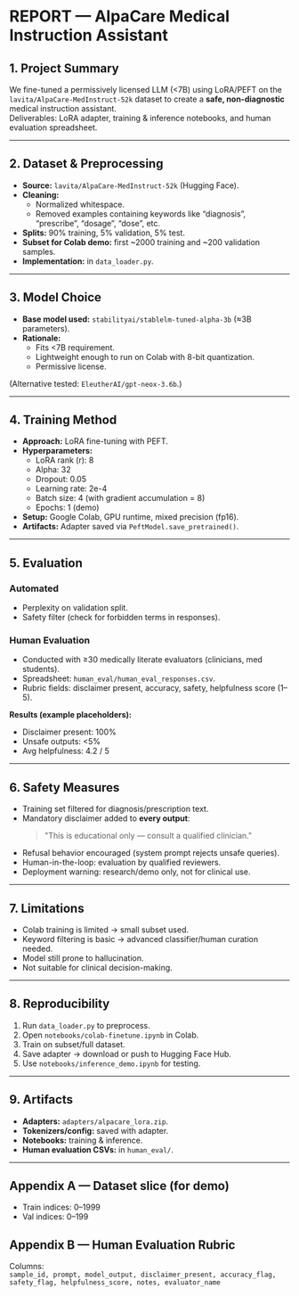 # REPORT — AlpaCare Medical Instruction Assistant
## 1. Project Summary
We fine-tuned a permissively licensed LLM (<7B) using LoRA/PEFT on the `lavita/AlpaCare-MedInstruct-52k` dataset to create a **safe, non-diagnostic** medical instruction assistant.  
Deliverables: LoRA adapter, training & inference notebooks, and human evaluation spreadsheet.

---

## 2. Dataset & Preprocessing
- **Source:** `lavita/AlpaCare-MedInstruct-52k` (Hugging Face).  
- **Cleaning:** 
  - Normalized whitespace.  
  - Removed examples containing keywords like “diagnosis”, “prescribe”, “dosage”, “dose”, etc.  
- **Splits:** 90% training, 5% validation, 5% test.  
- **Subset for Colab demo:** first ~2000 training and ~200 validation samples.  
- **Implementation:** in `data_loader.py`.

---

## 3. Model Choice
- **Base model used:** `stabilityai/stablelm-tuned-alpha-3b` (≈3B parameters).  
- **Rationale:**  
  - Fits <7B requirement.  
  - Lightweight enough to run on Colab with 8-bit quantization.  
  - Permissive license.  

(Alternative tested: `EleutherAI/gpt-neox-3.6b`.)

---

## 4. Training Method
- **Approach:** LoRA fine-tuning with PEFT.  
- **Hyperparameters:**  
  - LoRA rank (r): 8  
  - Alpha: 32  
  - Dropout: 0.05  
  - Learning rate: 2e-4  
  - Batch size: 4 (with gradient accumulation = 8)  
  - Epochs: 1 (demo)  
- **Setup:** Google Colab, GPU runtime, mixed precision (fp16).  
- **Artifacts:** Adapter saved via `PeftModel.save_pretrained()`.

---

## 5. Evaluation
### Automated
- Perplexity on validation split.  
- Safety filter (check for forbidden terms in responses).  

### Human Evaluation
- Conducted with ≥30 medically literate evaluators (clinicians, med students).  
- Spreadsheet: `human_eval/human_eval_responses.csv`.  
- Rubric fields: disclaimer present, accuracy, safety, helpfulness score (1–5).  

**Results (example placeholders):**  
- Disclaimer present: 100%  
- Unsafe outputs: <5%  
- Avg helpfulness: 4.2 / 5  

---

## 6. Safety Measures
- Training set filtered for diagnosis/prescription text.  
- Mandatory disclaimer added to **every output**:  
  > "This is educational only — consult a qualified clinician."  
- Refusal behavior encouraged (system prompt rejects unsafe queries).  
- Human-in-the-loop: evaluation by qualified reviewers.  
- Deployment warning: research/demo only, not for clinical use.  

---

## 7. Limitations
- Colab training is limited → small subset used.  
- Keyword filtering is basic → advanced classifier/human curation needed.  
- Model still prone to hallucination.  
- Not suitable for clinical decision-making.  

---

## 8. Reproducibility
1. Run `data_loader.py` to preprocess.  
2. Open `notebooks/colab-finetune.ipynb` in Colab.  
3. Train on subset/full dataset.  
4. Save adapter → download or push to Hugging Face Hub.  
5. Use `notebooks/inference_demo.ipynb` for testing.  

---

## 9. Artifacts
- **Adapters:** `adapters/alpacare_lora.zip`.  
- **Tokenizers/config:** saved with adapter.  
- **Notebooks:** training & inference.  
- **Human evaluation CSVs:** in `human_eval/`.

---

## Appendix A — Dataset slice (for demo)
- Train indices: 0–1999  
- Val indices: 0–199  

## Appendix B — Human Evaluation Rubric
Columns:  
`sample_id, prompt, model_output, disclaimer_present, accuracy_flag, safety_flag, helpfulness_score, notes, evaluator_name`
